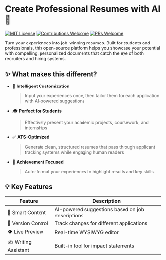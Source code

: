 # Create Professional Resumes with AI 📄

[![MIT License](https://img.shields.io/badge/License-MIT-green.svg)](https://choosealicense.com/licenses/mit/)
[![Contributions Welcome](https://img.shields.io/badge/contributions-welcome-brightgreen.svg?style=flat)](CONTRIBUTING.md)
[![PRs Welcome](https://img.shields.io/badge/PRs-welcome-brightgreen.svg?style=flat)](http://makeapullrequest.com)

Turn your experiences into job-winning resumes. Built for students and professionals, this open-source platform helps you showcase your potential with compelling, personalized documents that catch the eye of both recruiters and hiring systems.

## ✨ What makes this different?

- 🤖 **Intelligent Customization**
  > Input your experiences once, then tailor them for each application with AI-powered suggestions

- 🎓 **Perfect for Students**
  > Effectively present your academic projects, coursework, and internships

- ✅ **ATS-Optimized**
  > Generate clean, structured resumes that pass through applicant tracking systems while engaging human readers

- 🎯 **Achievement Focused**
  > Auto-format your experiences to highlight results and key skills

## 💡 Key Features

| Feature | Description |
| ------- | ----------- |
| 📝 Smart Content | AI-powered suggestions based on job descriptions |
| 🔄 Version Control | Track changes for different applications |
| 👁️ Live Preview | Real-time WYSIWYG editor |
| ✍️ Writing Assistant | Built-in tool for impact statements |


